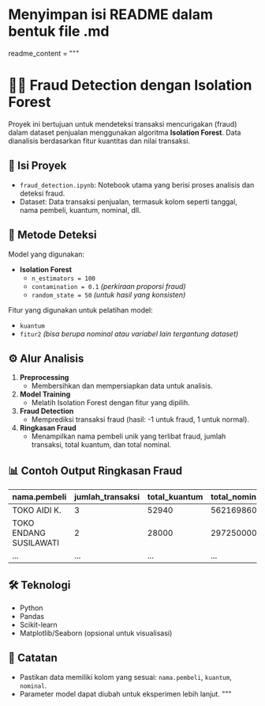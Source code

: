 # Menyimpan isi README dalam bentuk file .md

readme_content = """
# 🕵️‍♂️ Fraud Detection dengan Isolation Forest

Proyek ini bertujuan untuk mendeteksi transaksi mencurigakan (fraud) dalam dataset penjualan menggunakan algoritma **Isolation Forest**. Data dianalisis berdasarkan fitur kuantitas dan nilai transaksi.

## 📂 Isi Proyek
- `fraud_detection.ipynb`: Notebook utama yang berisi proses analisis dan deteksi fraud.
- Dataset: Data transaksi penjualan, termasuk kolom seperti tanggal, nama pembeli, kuantum, nominal, dll.

## 🧠 Metode Deteksi
Model yang digunakan:
- **Isolation Forest**
  - `n_estimators = 100`
  - `contamination = 0.1` *(perkiraan proporsi fraud)*
  - `random_state = 50` *(untuk hasil yang konsisten)*

Fitur yang digunakan untuk pelatihan model:
- `kuantum`
- `fitur2` *(bisa berupa nominal atau variabel lain tergantung dataset)*

## ⚙️ Alur Analisis
1. **Preprocessing**  
   - Membersihkan dan mempersiapkan data untuk analisis.
2. **Model Training**  
   - Melatih Isolation Forest dengan fitur yang dipilih.
3. **Fraud Detection**  
   - Memprediksi transaksi fraud (hasil: -1 untuk fraud, 1 untuk normal).
4. **Ringkasan Fraud**  
   - Menampilkan nama pembeli unik yang terlibat fraud, jumlah transaksi, total kuantum, dan total nominal.

## 📊 Contoh Output Ringkasan Fraud
| nama.pembeli          | jumlah_transaksi | total_kuantum | total_nominal |
|-----------------------|------------------|---------------|----------------|
| TOKO AIDI K.          | 3                | 52940         | 562169860      |
| TOKO ENDANG SUSILAWATI| 2                | 28000         | 297250000      |
| ...                   | ...              | ...           | ...            |

## 🛠️ Teknologi
- Python
- Pandas
- Scikit-learn
- Matplotlib/Seaborn (opsional untuk visualisasi)

## 📌 Catatan
- Pastikan data memiliki kolom yang sesuai: `nama.pembeli`, `kuantum`, `nominal`.
- Parameter model dapat diubah untuk eksperimen lebih lanjut.
"""